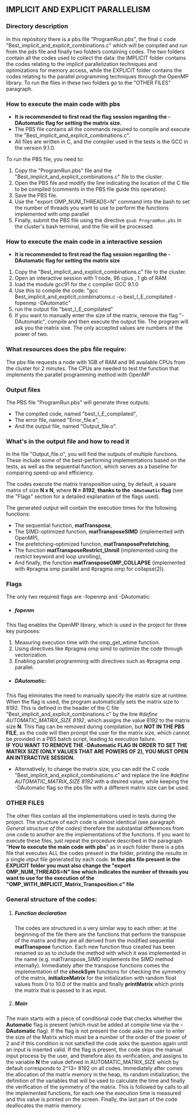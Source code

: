 ## IMPLICIT AND EXPLICIT PARALLELISM
### Directory description 
In this repository there is a pbs file "ProgramRun.pbs", the final c code "Best_implicit_and_explicit_combinations.c" which will be compiled and run from the pds file and finally two folders containing codes. The two folders contain all the codes used to collect the data: the IMPLICIT folder contains the codes relating to the implicit parallelization techniques and optimizations for memory access, while the EXPLICIT folder contains the codes relating to the parallel programming techniques through the OpenMP library.
To run the files in these two folders go to the "OTHER FILES" paragraph.

### How to execute the main code with pbs
- __It is recommended to first read the flag session regarding the -DAutomatic flag for setting the matrix size.__   
- The PBS file contains all the commands required to compile and execute the "Best_implicit_and_explicit_combinations.c".  
- All files are written in C, and the compiler used in the tests is the GCC in the version 9.1.0.  

To run the PBS file, you need to:  
1. Copy the "ProgramRun.pbs" file and the "Best_implicit_and_explicit_combinations.c" file to the cluster.  
2. Open the PBS file and modify the line indicating the location of the C file to be compiled (comments in the PBS file guide this operation).  
3. Save the PBS file.
4. Use the "export OMP_NUM_THREADS=N" command into the bash to set the number of threads you want to use to perform the functions implemented with omp parallel
5. Finally, submit the PBS file using the directive `qsub ProgramRun.pbs` in the cluster's bash terminal, and the file will be processed.

### How to execute the main code in a interactive session
- __It is recommended to first read the flag session regarding the -DAutomatic flag for setting the matrix size__       
1. Copy the "Best_implicit_and_explicit_combinations.c" file to the cluster.
2. Open an interactive session with 1 node, 96 cpus , 1 gb of RAM
3. load the module gcc91 for the c compiler GCC 9.1.0
4. Use this to compile the code: "gcc Best_implicit_and_explicit_combinations.c -o best_I_E_compilated -fopenmp -DAutomatic"
5. run the output file "best_I_E_compilated"
6. If you want to manually enter the size of the matrix, remove the flag "-DAutomatic", compile and then execute the output file. The program will ask you the matrix sixe. The only accepted values are numbers ​​of the power of two.

### What resources does the pbs file require:
The pbs file requests a node with 1GB of RAM and 96 available CPUs from the cluster for 2 minutes. The CPUs are needed to test the function that implements the parallel programming method with OpenMP

### Output files
The PBS file "ProgramRun.pbs" will generate three outputs:  
- The compiled code, named "best_I_E_compilated",  
- The error file, named "Error_file.e",  
- And the output file, named "Output_file.o".  

### What's in the output file and how to read it
In the file "Output_file.o", you will find the outputs of multiple functions. These include some of the best-performing implementations based on the tests, as well as the sequential function, which serves as a baseline for comparing speed-up and efficiency.  

The codes execute the matrix transposition using, by default, a square matrix of size **N x N**, where **N = 8192**, __thanks to the `-DAutomatic` flag__ (see the "Flags" section for a detailed explanation of the flags used).  

The generated output will contain the execution times for the following functions:  
- The sequential function, __matTranspose__,  
- The SIMD-optimized function, __matTransposeSIMD__ (implemented with OpenMP),  
- The prefetching-optimized function, __matTransposePrefetching__,  
- The function __matTransposeRestrict_Unroll__ (implemented using the restrict keyword and loop unrolling),  
- And finally, the function __matTransposeOMP_COLLAPSE__ (implemented with #pragma omp parallel and #pragma omp for collapse(2)).  



### Flags 
The only two required flags are -fopenmp and -DAutomatic:
- ##### fopenm
This flag enables the OpenMP library, which is used in the project for three key purposes:
1. Measuring execution time with the omp_get_wtime function.
2. Using directives like #pragma omp simd to optimize the code through vectorization.
3. Enabling parallel programming with directives such as #pragma omp parallel.

- ##### DAutomatic:
This flag eliminates the need to manually specify the matrix size at runtime. When the flag is used, the program automatically sets the matrix size to 8192. This is defined in the header of the C file "Best_implicit_and_explicit_combinations.c" by the line *#define AUTOMATIC_MATRIX_SIZE 8192*, which assigns the value 8192 to the matrix size **N**. This flag can be removed during compilation, but __NOT IN THE PBS FILE__, as the code will then prompt the user for the matrix size, which cannot be provided in a PBS batch script, leading to execution failure.   
__IF YOU WANT TO REMOVE THE -DAutomatic FLAG IN ORDER TO SET THE MATRIX SIZE  (ONLY VALUES THAT ARE POWERS OF 2), YOU MUST OPEN AN INTERACTIVE SESSION.__   

- Alternatively, to change the matrix size, you can edit the C code "Best_implicit_and_explicit_combinations.c" and replace the line *#define AUTOMATIC_MATRIX_SIZE 8192* with a desired value, while keeping the -DAutomatic flag so the pbs file with a different matrix size can be used.



### OTHER FILES
The other files contain all the implementations used in tests during the project. The structure of each code is almost identical (see paragraph *General structure of the codes*) therefore the substantial differences from one code to another are the implementations of the functions. If you want to execute these files, just repeat the procedure described in the paragraph "__How to execute the main code with pbs__" as in each folder there is a pbs file that executes ALL the codes present in the folder, printing the results in a single otput file generated by each code. __In the pbs file present in the EXPLICIT folder you must also change the "export OMP_NUM_THREADS=N" line which indicates the number of threads you want to use for the execution of the "OMP_WITH_IMPLICIT_Matrix_Transposition.c" file__




### General structure of the codes:
1. ##### Function declaration
   The codes are structured in a very similar way to each other: at the beginning of the file there are the functions that perform the transpose of the matrix and they are all derived from the modified sequential __matTranspose__ function. Each new function thus created has been renamed so as to include the method with which it was implemented in the name (e.g. matTranspose_SIMD implements the SIMD method internally). Immediately after the transpose functions comes the implementation of the __checkSym__ functions for checking the symmetry of the matrix, __initializeMatrix__ for the initialization with random float values ​​from 0 to 10.0 of the matrix and finally __printMatrix__ which prints the matrix that is passed to it as input.

2. ##### Main
The main starts with a piece of conditional code that checks whether the **Automatic** flag is present (which must be added at compile time via the **-DAutomatic** flag). If the flag is not present the code asks the user to enter the size of the Matrix which must be a number of the order of the power of 2 and if this condition is not satisfied the code asks the question again until an input is inserted valid. If the flag is present, the code skips the manual input process by the user, and therefore also its verification, and assigns to the variable **N** the value defined in AUTOMATIC_MATRIX_SIZE which by default corresponds to 2^13= 8192 on all codes.
Immediately after comes the allocation of the matrix memory in the heap, its random initialization, the definition of the variables that will be used to calculate the time and finally the verification of the symmetry of the matrix.
This is followed by calls to all the implemented functions, for each one the execution time is measured and this value is printed on the screen.
Finally, the last part of the code deallocates the matrix memory.











